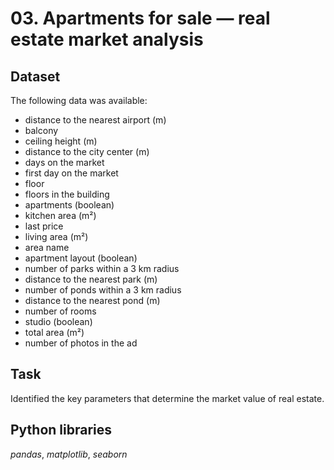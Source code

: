 # 03. Apartments for sale — real estate market analysis


## Dataset

The following data was available:

* distance to the nearest airport (m)
* balcony
* ceiling height (m)
* distance to the city center (m)
* days on the market
* first day on the market
* floor
* floors in the building
* apartments (boolean)
* kitchen area (m²)
* last price
* living area (m²)
* area name
* apartment layout (boolean)
* number of parks within a 3 km radius
* distance to the nearest park (m)
* number of ponds within a 3 km radius
* distance to the nearest pond (m)
* number of rooms
* studio (boolean)
* total area (m²)
* number of photos in the ad

## Task

Identified the key parameters that determine the market value of real estate. 

## Python libraries

*pandas*, *matplotlib*, *seaborn*
